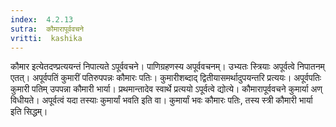 ```yaml
---
index:  4.2.13
sutra:  कौमारापूर्ववचने
vritti:  kashika 
---
```


कौमार इत्येतदण्प्रत्ययन्तं निपात्यते ऽपूर्ववचने। पाणिग्रहणस्य अपूर्ववचनम्। उभ्यतः स्त्रियाः अपूर्वत्वे निपातनम् एतत्। अपूर्वपतिं कुमारीं पतिरुपपन्नः कौमारः पतिः। कुमारीशब्दाद् द्वितीयासमर्थादुपयन्तरि प्रत्ययः। अपूर्वपतिः कुमारी पतिम् उपपन्ना कौमारी भार्या। प्रथमान्तादेव स्वार्थे प्रत्ययो ऽपूर्वत्वे द्योत्ये। कौमारापूर्ववचने कुमार्या अण् विधीयते। अपूर्वत्वं यदा तस्याः कुमार्यां भवति इति वा। कुमार्यां भवः कौमारः पतिः, तस्य स्त्री कौमारी भार्या इति सिद्धम्।

